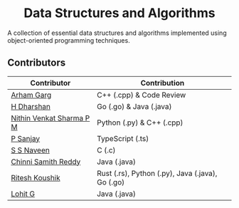 <h1 align="center">Data Structures and Algorithms</h1>

A collection of essential data structures and algorithms implemented using object-oriented programming techniques.

## **Contributors**

| **Contributor**                                            | **Contribution**                                |
| ---------------------------------------------------------- | ----------------------------------------------- |
| [Arham Garg](https://github.com/arhamgarg)                 | C++ (.cpp) & Code Review                        |
| [H Dharshan](https://github.com/Dharshan2208)              | Go (.go) & Java (.java)                         |
| [Nithin Venkat Sharma P M](https://github.com/Nithin0306)  | Python (.py) & C++ (.cpp)                       |
| [P Sanjay](https://github.com/JestiferHarold)              | TypeScript (.ts)                                |
| [S S Naveen](https://github.com/Naveen77qwerty)            | C (.c)                                          |
| [Chinni Samith Reddy](https://github.com/samithreddychinni)| Java (.java)                                    |
| [Ritesh Koushik](https://github.com/IAmRiteshKoushik)      | Rust (.rs), Python (.py), Java (.java), Go (.go)|
| [Lohit G](https://github.com/codedbyloki)                  | Java (.java)                                    |
